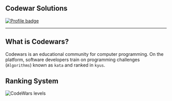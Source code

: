 ## Codewar Solutions

[![Profile badge](https://www.codewars.com/users/DhanteyUD/badges/large)](https://www.codewars.com/users/DhanteyUD)

---

## What is Codewars?

Codewars is an educational community for computer programming. On the platform, software developers train on programming challenges (`Algorithms`) known as `kata` and ranked in `kyus`.

## Ranking System

![CodeWars levels](https://i.imgur.com/Vm77XMv.png)

